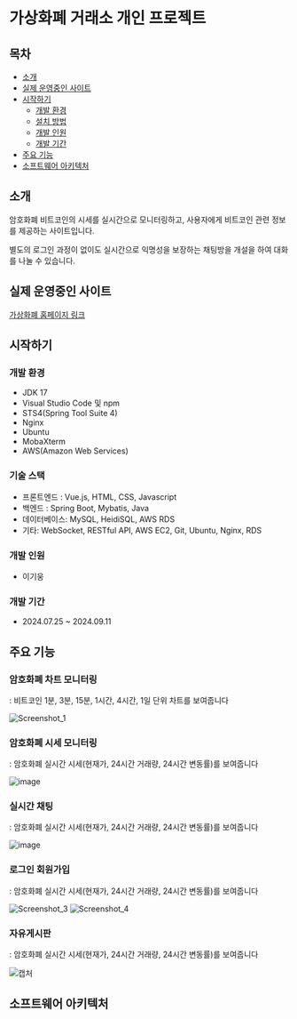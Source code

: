 # 가상화폐 거래소 개인 프로젝트

## 목차
- [소개](#소개)
- [실제 운영중인 사이트](#실제-운영중인-사이트)
- [시작하기](#시작하기)
  - [개발 환경](#개발-환경)
  - [설치 방법](#설치-방법)
  - [개발 인원](#개발-인원)
  - [개발 기간](#개발-기간)
- [주요 기능](#주요-기능)
- [소프트웨어 아키텍처](#소프트웨어-아키텍처)

## 소개
암호화폐 비트코인의 시세를 실시간으로 모니터링하고, 사용자에게 비트코인 관련 정보를 제공하는 사이트입니다.

별도의 로그인 과정이 없이도 실시간으로 익명성을 보장하는 채팅방을 개설을 하여 대화를 나눌 수 있습니다.


## 실제 운영중인 사이트
[가상화폐 홈페이지 링크](http://3.34.231.185/)

## 시작하기

### 개발 환경
- JDK 17 
- Visual Studio Code 및 npm
- STS4(Spring Tool Suite 4)
- Nginx
- Ubuntu
- MobaXterm
- AWS(Amazon Web Services)

### 기술 스택

- 프론트엔드 : Vue.js, HTML, CSS, Javascript
- 백엔드 : Spring Boot, Mybatis, Java
- 데이터베이스: MySQL, HeidiSQL, AWS RDS
- 기타: WebSocket, RESTful API, AWS EC2, Git, Ubuntu, Nginx, RDS

### 개발 인원
 - 이기웅

### 개발 기간
 - 2024.07.25 ~ 2024.09.11

## 주요 기능

### 암호화폐 차트 모니터링 
: 비트코인 1분, 3분, 15분, 1시간, 4시간, 1일 단위 차트를 보여줍니다 

![Screenshot_1](https://github.com/user-attachments/assets/22eab6d8-b7e0-4a9e-b13e-571d6ea07448)  


### 암호화폐 시세 모니터링                                                               
: 암호화폐 실시간 시세(현재가, 24시간 거래량, 24시간 변동률)를 보여줍니다

![image](https://github.com/user-attachments/assets/8c838a03-6f98-4502-b11b-6df4b232f335)


### 실시간 채팅 
: 암호화폐 실시간 시세(현재가, 24시간 거래량, 24시간 변동률)를 보여줍니다

![image](https://github.com/user-attachments/assets/5ec6d869-4de7-4f82-954f-577c8174ebc2)

### 로그인 회원가입
: 암호화폐 실시간 시세(현재가, 24시간 거래량, 24시간 변동률)를 보여줍니다

![Screenshot_3](https://github.com/user-attachments/assets/34b0efc3-808b-447e-85a2-42c2e6628382) ![Screenshot_4](https://github.com/user-attachments/assets/e87334ed-61ce-4ecb-9901-6f008c6305b0)


### 자유게시판 
: 암호화폐 실시간 시세(현재가, 24시간 거래량, 24시간 변동률)를 보여줍니다

![캡처](https://github.com/user-attachments/assets/d2e5c674-a9ec-4d23-b981-ff0a7011fd63)



## 소프트웨어 아키텍처
